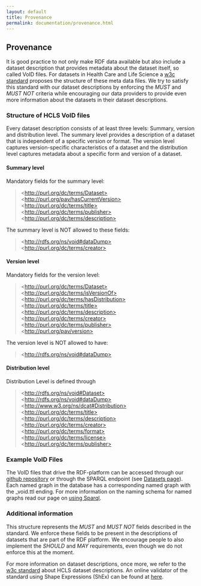 ```yaml
---
layout: default
title: Provenance
permalink: documentation/provenance.html
---
```

## Provenance
It is good practice to not only make RDF data available but also include a dataset description that provides metadata about the dataset itself, so called VoID files. For datasets in Health Care and Life Science a <a href="https://www.w3.org/TR/hcls-dataset/" target="_blank">w3c standard</a> proposes the structure of these meta data files. We try to satisfy this standard with our dataset descriptions by enforcing the *MUST* and *MUST NOT* criteria while encouraging our data providers to provide even more information about the datasets in their dataset descriptions.  

### Structure of HCLS VoID files
Every dataset description consists of at least three levels: Summary, version and distribution level. The summary level provides a description of a dataset that is independent of a specific version or format. The version level captures version-specific characteristics of a dataset and the distribution level captures metadata about a specific form and version of a dataset.

#### Summary level
Mandatory fields for the summary level:
> &#60;http://purl.org/dc/terms/Dataset> <br>
> &#60;http://purl.org/pav/hasCurrentVersion> <br>
> &#60;http://purl.org/dc/terms/title> <br>
> &#60;http://purl.org/dc/terms/publisher> <br>
> &#60;http://purl.org/dc/terms/description> <br>

The summary level is NOT allowed to these fields:
> &#60;http://rdfs.org/ns/void#dataDump> <br>
> &#60;http://purl.org/dc/terms/creator> <br>

#### Version level
Mandatory fields for the version level:
> &#60;http://purl.org/dc/terms/Dataset> <br>
> &#60;http://purl.org/dc/terms/isVersionOf> <br>
> &#60;http://purl.org/dc/terms/hasDistribution> <br>
> &#60;http://purl.org/dc/terms/title> <br>
> &#60;http://purl.org/dc/terms/description> <br>
> &#60;http://purl.org/dc/terms/creator> <br>
> &#60;http://purl.org/dc/terms/publisher> <br>
> &#60;http://purl.org/pav/version> <br>

The version level is NOT allowed to have:
> &#60;http://rdfs.org/ns/void#dataDump>

#### Distribution level
Distribution Level is defined through
> &#60;http://rdfs.org/ns/void#Dataset> <br>
> &#60;http://rdfs.org/ns/void#dataDump> <br>
> &#60;http://www.w3.org/ns/dcat#Distribution> <br>
> &#60;http://purl.org/dc/terms/title> <br>
> &#60;http://purl.org/dc/terms/description> <br>
> &#60;http://purl.org/dc/terms/creator> <br>
> &#60;http://purl.org/dc/terms/format> <br>
> &#60;http://purl.org/dc/terms/license> <br>
> &#60;http://purl.org/dc/terms/publisher> <br>

### Example VoID Files
The VoID files that drive the RDF-platform can be accessed through our [github repository](https://github.com/EBISPOT/RDF-platform) or through the SPARQL endpoint (see [Datasets page](../Datasets)). Each named graph in the database has a corresponding named graph with the \_void.ttl ending. For more information on the naming schema for named graphs read our page on [using Sparql](/rdf/documentation/usingSparql.html).

### Additional information
This structure represents the *MUST* and *MUST NOT* fields described in the standard. We enforce these fields to be present in the descriptions of datasets that are part of the RDF platform. We encourage people to also implement the *SHOULD* and *MAY* requirements, even though we do not enforce this at the moment.

For more information on dataset descriptions, once more, we refer to the <a href="https://www.w3.org/TR/hcls-dataset/" target="_blank">w3c standard</a> about HCLS dataset descriptions. An online validator of the standard using Shape Expressions (ShEx) can be found at <a href="http://www.w3.org/2015/03/ShExValidata" target="_blank">here</a>.
